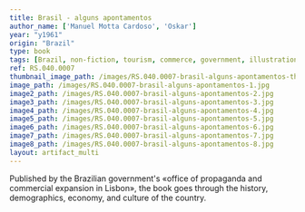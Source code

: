 ```yaml
---
title: Brasil - alguns apontamentos
author_name: ['Manuel Motta Cardoso', 'Oskar']
year: "y1961"
origin: "Brazil"
type: book
tags: [Brazil, non-fiction, tourism, commerce, government, illustration]
ref: RS.040.0007
thumbnail_image_path: /images/RS.040.0007-brasil-alguns-apontamentos-thumbnail.jpg
image_path: /images/RS.040.0007-brasil-alguns-apontamentos-1.jpg
image2_path: /images/RS.040.0007-brasil-alguns-apontamentos-2.jpg
image3_path: /images/RS.040.0007-brasil-alguns-apontamentos-3.jpg
image4_path: /images/RS.040.0007-brasil-alguns-apontamentos-4.jpg
image5_path: /images/RS.040.0007-brasil-alguns-apontamentos-5.jpg
image6_path: /images/RS.040.0007-brasil-alguns-apontamentos-6.jpg
image7_path: /images/RS.040.0007-brasil-alguns-apontamentos-7.jpg
image8_path: /images/RS.040.0007-brasil-alguns-apontamentos-8.jpg
layout: artifact_multi
---
```


Published by the Brazilian government's «office of propaganda and commercial expansion in Lisbon», the book goes through the history, demographics, economy, and culture of the country.